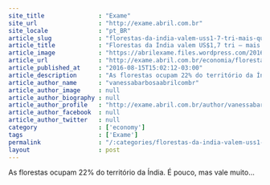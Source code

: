 ```yaml
---
site_title               : "Exame"
site_url                 : "http://exame.abril.com.br"
site_locale              : "pt_BR"
article_slug             : "florestas-da-india-valem-uss1-7-tri-mais-que-pib-do-canada"
article_title            : "Florestas da Índia valem US$1,7 tri — mais que PIB do Canadá"
article_image            : "https://abrilexame.files.wordpress.com/2016/09/size_960_16_9_india-floresta.jpg?quality=70&strip=all&w=960"
article_url              : "http://exame.abril.com.br/economia/florestas-da-india-valem-us-1-7-tri-mais-que-pib-do-canada/"
article_published_at     : "2016-08-15T15:02:12-03:00"
article_description      : "As florestas ocupam 22% do território da Índia. É pouco, mas vale muito..."
article_author_name      : "vanessabarbosaabrilcombr"
article_author_image     : null
article_author_biography : null
article_author_profile   : "http://exame.abril.com.br/author/vanessabarbosaabrilcombr/"
article_author_facebook  : null
article_author_twitter   : null
category                 : ['economy']
tags                     : ['Exame']
permalink                : "/:categories/florestas-da-india-valem-uss1-7-tri-mais-que-pib-do-canada/"
layout                   : post
---
```


As florestas ocupam 22% do território da Índia. É pouco, mas vale muito...
